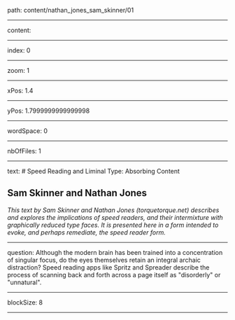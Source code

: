 path: content/nathan_jones_sam_skinner/01

----

content: 

----

index: 0

----

zoom: 1

----

xPos: 1.4

----

yPos: 1.7999999999999998

----

wordSpace: 0

----

nbOfFiles: 1

----

text: # Speed Reading and Liminal Type: Absorbing Content
## Sam Skinner and Nathan Jones

*This text by Sam Skinner and Nathan Jones (torquetorque.net) describes and explores the implications of speed readers, and their intermixture with graphically reduced type faces. It is presented here in a form intended to evoke, and perhaps remediate, the speed reader form.*

----

question: Although
the
modern
brain
has
been
trained
into
a
concentration
of
singular
focus,
do
the
eyes
themselves
retain
an
integral
archaic
distraction?
Speed
reading
apps
like
Spritz
and
Spreader
describe
the
process
of
scanning
back
and
forth
across
a
page
itself
as
"disorderly"
or
"unnatural".
</pre>


----

blockSize: 8

----

